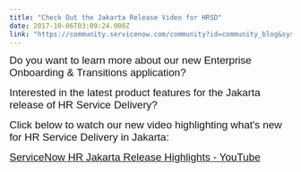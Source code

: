 ```yaml
---
title: "Check Out the Jakarta Release Video for HRSD"
date: 2017-10-06T03:09:24.000Z
link: "https://community.servicenow.com/community?id=community_blog&sys_id=54bc2a25dbd0dbc01dcaf3231f96192d"
---
```

<p><span style="font-family: calibri,verdana,arial,sans-serif; font-size: 14pt;">Do you want to learn more about our new Enterprise Onboarding &amp; Transitions application? </span></p><p><span style="font-family: calibri,verdana,arial,sans-serif; font-size: 14pt;"> Interested in the latest product features for the Jakarta release of HR Service Delivery?</span></p><p></p><p><span style="font-family: calibri,verdana,arial,sans-serif; font-size: 14pt;">Click below to watch our new video highlighting what's new for HR Service Delivery in Jakarta:</span></p><p><span style="font-family: calibri,verdana,arial,sans-serif; font-size: 14pt;"><a href="https://www.youtube.com/watch?v=d9stadSefUo&amp;feature=youtu.be" title="https://www.youtube.com/watch?v=d9stadSefUo&amp;feature=youtu.be">ServiceNow HR Jakarta Release Highlights - YouTube</a> </span></p>